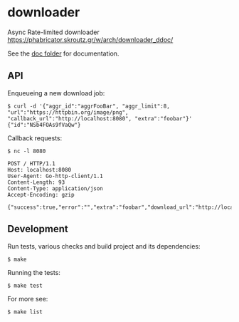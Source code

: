 # downloader

Async Rate-limited downloader https://phabricator.skroutz.gr/w/arch/downloader_ddoc/

See the [doc folder](doc/) for documentation.


API
-------------------------------------------------------------------------------

Enqueueing a new download job:
```shell
$ curl -d '{"aggr_id":"aggrFooBar", "aggr_limit":8, "url":"https://httpbin.org/image/png", "callback_url":"http://localhost:8080", "extra":"foobar"}'
{"id":"NSb4FOAs9fVaQw"}
```

Callback requests:
```shell
$ nc -l 8080

POST / HTTP/1.1
Host: localhost:8080
User-Agent: Go-http-client/1.1
Content-Length: 93
Content-Type: application/json
Accept-Encoding: gzip

{"success":true,"error":"","extra":"foobar","download_url":"http://localhost/NSb4FOAs9fVaQw"}
```



Development
-------------------------------------------------------------------------------

Run tests, various checks and build project and its dependencies:
```shell
$ make
```

Running the tests:
```shell
$ make test
```

For more see:
```shell
$ make list
```






